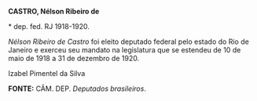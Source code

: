 **CASTRO, Nélson Ribeiro de**

\* dep. fed. RJ 1918-1920.

*Nélson Ribeiro de Castro* foi eleito deputado federal pelo estado do
Rio de Janeiro e exerceu seu mandato na legislatura que se estendeu de
10 de maio de 1918 a 31 de dezembro de 1920.

Izabel Pimentel da Silva

**FONTE:** CÂM. DEP. *Deputados brasileiros*.
